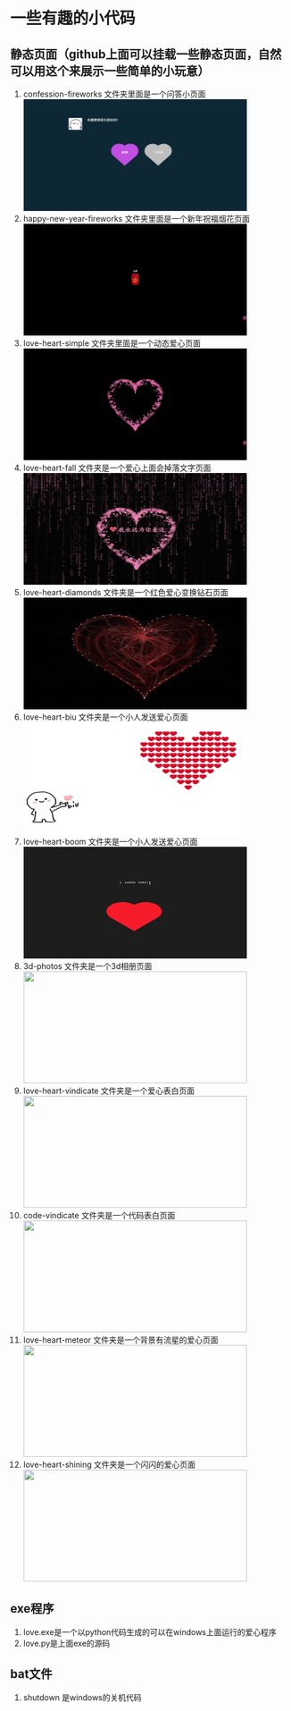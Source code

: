 

# 一些有趣的小代码

## 静态页面（github上面可以挂载一些静态页面，自然可以用这个来展示一些简单的小玩意）

   1. confession-fireworks 文件夹里面是一个问答小页面
      <div><a href="https://shmily-xx.github.io/love-heart/confession-fireworks"><img src="./imgs/WX20250609-142228.png" style="height: 200px;width: 400px" /></a></div>
   2. happy-new-year-fireworks 文件夹里面是一个新年祝福烟花页面
      <div><a href="https://shmily-xx.github.io/love-heart/happy-new-year-fireworks"><img src="./imgs/WX20250121-090345.png" style="height: 200px;width: 400px" /></a></div>
   3. love-heart-simple 文件夹里面是一个动态爱心页面
      <div><a href="https://shmily-xx.github.io/love-heart/love-heart-simple"><img src="./imgs/WX20250121-090311.png" style="height: 200px;width: 400px" /></a></div>
   4. love-heart-fall 文件夹是一个爱心上面会掉落文字页面
      <div><a href="https://shmily-xx.github.io/love-heart/love-heart-fall"><img src="./imgs/WX20250609-142229.jpg" style="height: 200px;width: 400px" /></a></div>
   5. love-heart-diamonds 文件夹是一个红色爱心变换钻石页面
      <div><a href="https://shmily-xx.github.io/love-heart/love-heart-diamonds"><img src="./imgs/love-heart-diamonds.jpg" style="height: 200px;width: 400px" /></a></div>
   6. love-heart-biu 文件夹是一个小人发送爱心页面
      <div><a href="https://shmily-xx.github.io/love-heart/love-heart-biu"><img src="./imgs/love-heart-biu.jpg" style="height: 200px;width: 400px" /></a></div>
   7. love-heart-boom 文件夹是一个小人发送爱心页面
      <div><a href="https://shmily-xx.github.io/love-heart/love-heart-boom"><img src="./imgs/WechatIMG2059.jpg" style="height: 200px;width: 400px" /></a></div>
   8. 3d-photos 文件夹是一个3d相册页面
      <div><a href="https://shmily-xx.github.io/love-heart/love-heart-boom"><img src="" style="height: 200px;width: 400px" /></a></div>
   9. love-heart-vindicate 文件夹是一个爱心表白页面
      <div><a href="https://shmily-xx.github.io/love-heart/love-heart-vindicate"><img src="" style="height: 200px;width: 400px" /></a></div>
   10. code-vindicate 文件夹是一个代码表白页面
      <div><a href="https://shmily-xx.github.io/love-heart/code-vindicate"><img src="" style="height: 200px;width: 400px" /></a></div>
   11. love-heart-meteor 文件夹是一个背景有流星的爱心页面
      <div><a href="https://shmily-xx.github.io/love-heart/love-heart-meteor"><img src="" style="height: 200px;width: 400px" /></a></div>
   12. love-heart-shining 文件夹是一个闪闪的爱心页面
      <div><a href="https://shmily-xx.github.io/love-heart/love-heart-shining"><img src="" style="height: 200px;width: 400px" /></a></div>

## exe程序
   1. love.exe是一个以python代码生成的可以在windows上面运行的爱心程序
   2.  love.py是上面exe的源码

## bat文件
   1.  shutdown 是windows的关机代码
